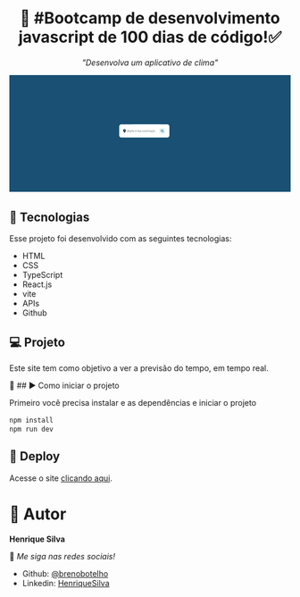<h1 align="center"> 👾 #Bootcamp de desenvolvimento javascript de 100 dias de código!✅</h1>

<p align="center">
    <i> "Desenvolva um aplicativo de clima" </i> 
</p>

<p aling="center">
  <img src="./src/print-site/printGif.gif">
</p>

## 🚀 Tecnologias

Esse projeto foi desenvolvido com as seguintes tecnologias:

- HTML
- CSS
- TypeScript
- React.js
- vite
- APIs
- Github

## 💻 Projeto

Este site tem como objetivo a ver a previsão do tempo, em tempo real. <br>

📌 ## ▶ Como iniciar o projeto

Primeiro você precisa instalar e as dependências e iniciar o projeto

```shell
npm install 
npm run dev
```

## 📑 Deploy

Acesse o site [clicando aqui]().

# 👤 Autor

**Henrique Silva**

👾 _Me siga nas redes sociais!_

- Github: [@brenobotelho](https://github.com/HenriqueSilva367)
- Linkedin: [HenriqueSilva](https://br.linkedin.com/in/HenriqueSilva367)
